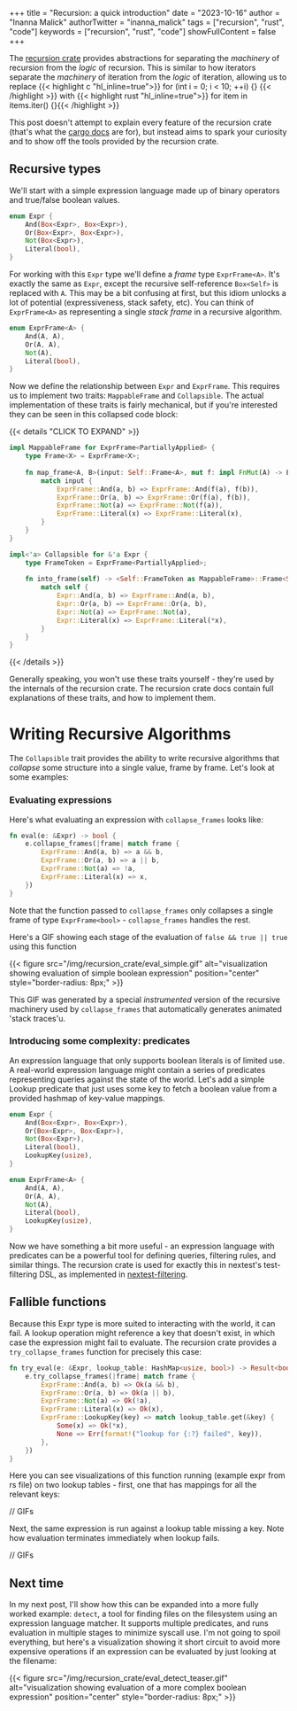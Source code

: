 +++
title = "Recursion: a quick introduction"
date = "2023-10-16"
author = "Inanna Malick"
authorTwitter = "inanna_malick"
tags = ["recursion", "rust", "code"]
keywords = ["recursion", "rust", "code"]
showFullContent = false
+++

The [recursion crate](https://crates.io/crates/recursion) provides abstractions for separating the _machinery_ of recursion from the _logic_ of recursion. This is similar to how iterators separate the _machinery_ of iteration from the _logic_ of iteration, allowing us to replace  {{< highlight c "hl_inline=true">}} for (int i = 0; i < 10; ++i) {} {{< /highlight >}} with {{< highlight rust "hl_inline=true">}}  for item in items.iter() {}{{< /highlight >}} 

This post doesn't attempt to explain every feature of the recursion crate (that's what the [cargo docs](https://docs.rs/recursion/0.5.1/recursion/) are for), but instead aims to spark your curiosity and to show off the tools provided by the recursion crate.



<!--more--> 

## Recursive types

We'll start with a simple expression language made up of binary operators and true/false boolean values. 


```rust
enum Expr {
    And(Box<Expr>, Box<Expr>),
    Or(Box<Expr>, Box<Expr>),
    Not(Box<Expr>),
    Literal(bool),
}
```

For working with this `Expr` type we'll define a _frame_ type `ExprFrame<A>`. It's exactly the same as `Expr`, except the recursive self-reference `Box<Self>` is replaced with `A`. This may be a bit confusing at first, but this idiom unlocks a lot of potential (expressiveness, stack safety, etc). You can think of `ExprFrame<A>` as representing a single _stack frame_ in a recursive algorithm.


```rust
enum ExprFrame<A> {
    And(A, A),
    Or(A, A),
    Not(A),
    Literal(bool),
}
```

Now we define the relationship between `Expr` and `ExprFrame`. This requires us to implement two traits: `MappableFrame` and `Collapsible`. The actual implementation of these traits is fairly mechanical, but if you're interested they can be seen in this collapsed code block:

{{< details "CLICK TO EXPAND" >}}

```rust
impl MappableFrame for ExprFrame<PartiallyApplied> {
    type Frame<X> = ExprFrame<X>;
    
    fn map_frame<A, B>(input: Self::Frame<A>, mut f: impl FnMut(A) -> B) -> Self::Frame<B> {
        match input {
            ExprFrame::And(a, b) => ExprFrame::And(f(a), f(b)),
            ExprFrame::Or(a, b) => ExprFrame::Or(f(a), f(b)),
            ExprFrame::Not(a) => ExprFrame::Not(f(a)),
            ExprFrame::Literal(x) => ExprFrame::Literal(x),
        }
    }
}

impl<'a> Collapsible for &'a Expr {
    type FrameToken = ExprFrame<PartiallyApplied>;
    
    fn into_frame(self) -> <Self::FrameToken as MappableFrame>::Frame<Self> {
        match self {
            Expr::And(a, b) => ExprFrame::And(a, b),
            Expr::Or(a, b) => ExprFrame::Or(a, b),
            Expr::Not(a) => ExprFrame::Not(a),
            Expr::Literal(x) => ExprFrame::Literal(*x),
        }
    }
}
```

{{< /details >}}


Generally speaking, you won't use these traits yourself - they're used by the internals of the recursion crate. The recursion crate docs contain full explanations of these traits, and how to implement them.

# Writing Recursive Algorithms

The `Collapsible` trait provides the ability to write recursive algorithms that _collapse_ some structure into a single value, frame by frame. Let's look at some examples:

### Evaluating expressions

Here's what evaluating an expression with `collapse_frames` looks like:

```rust
fn eval(e: &Expr) -> bool {  
    e.collapse_frames(|frame| match frame {
        ExprFrame::And(a, b) => a && b,
        ExprFrame::Or(a, b) => a || b,
        ExprFrame::Not(a) => !a,
        ExprFrame::Literal(x) => x,
    })
}
```

Note that the function passed to `collapse_frames` only collapses a single frame of type `ExprFrame<bool>` - `collapse_frames` handles the rest.

Here's a GIF showing each stage of the evaluation of `false && true || true` using this function

{{< figure src="/img/recursion_crate/eval_simple.gif" alt="visualization showing evaluation of simple boolean expression" position="center" style="border-radius: 8px;" >}}

This GIF was generated by a special _instrumented_ version of the recursive machinery used by `collapse_frames`  that automatically generates animated 'stack traces'u.

### Introducing some complexity: predicates

An expression language that only supports boolean literals is of limited use. A real-world expression language might contain a series of predicates representing queries against the state of the world. Let's add a simple Lookup predicate that just uses some key to fetch a boolean value from a provided hashmap of key-value mappings.

```rust
enum Expr {
    And(Box<Expr>, Box<Expr>),
    Or(Box<Expr>, Box<Expr>),
    Not(Box<Expr>),
    Literal(bool),
    LookupKey(usize),
}

enum ExprFrame<A> {
    And(A, A),
    Or(A, A),
    Not(A),
    Literal(bool),
    LookupKey(usize),
}
```

Now we have something a bit more useful - an expression language with predicates can be a powerful tool for defining queries, filtering rules, and similar things. The recursion crate is used for exactly this in nextest's test-filtering DSL, as implemented in [nextest-filtering](https://github.com/nextest-rs/nextest/tree/main/nextest-filtering).

## Fallible functions

Because this Expr type is more suited to interacting with the world, it can fail. A lookup operation might reference a key that doesn't exist, in which case the expression might fail to evaluate. The recursion crate provides a `try_collapse_frames` function for precisely this case:

```rust
fn try_eval(e: &Expr, lookup_table: HashMap<usize, bool>) -> Result<bool, String> {
    e.try_collapse_frames(|frame| match frame {
        ExprFrame::And(a, b) => Ok(a && b),
        ExprFrame::Or(a, b) => Ok(a || b),
        ExprFrame::Not(a) => Ok(!a),
        ExprFrame::Literal(x) => Ok(x),
        ExprFrame::LookupKey(key) => match lookup_table.get(&key) {
            Some(x) => Ok(*x),
            None => Err(format!("lookup for {:?} failed", key)),
        },
    })
}
```


Here you can see visualizations of this function running (example expr from rs file) on two lookup tables - first, one that has mappings for all the relevant keys:

// GIFs

Next, the same expression is run against a lookup table missing a key. Note how evaluation terminates immediately when lookup fails.

// GIFs


## Next time

In my next post, I'll show how this can be expanded into a more fully worked example: `detect`, a tool for finding files on the filesystem using an expression language matcher. It supports multiple predicates, and runs evaluation in multiple stages to minimize syscall use. I'm not going to spoil everything, but here's a visualization showing it short circuit to avoid more expensive operations if an expression can be evaluated by just looking at the filename:

{{< figure src="/img/recursion_crate/eval_detect_teaser.gif" alt="visualization showing evaluation of a more complex boolean expression" position="center" style="border-radius: 8px;" >}}
